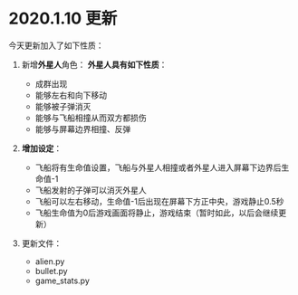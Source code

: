 # 2020.1.10 更新

今天更新加入了如下性质：

1. 新增**外星人**角色：
    **外星人具有如下性质**：
    * 成群出现
    * 能够左右和向下移动
    * 能够被子弹消灭
    * 能够与飞船相撞从而双方都损伤
    * 能够与屏幕边界相撞、反弹

2. **增加设定**：
    * 飞船将有生命值设置，飞船与外星人相撞或者外星人进入屏幕下边界后生命值-1
    * 飞船发射的子弹可以消灭外星人
    * 飞船可以左右移动，生命值-1后出现在屏幕下方正中央，游戏静止0.5秒
    * 飞船生命值为0后游戏画面将静止，游戏结束（暂时如此，以后会继续更新） 

3. 更新文件：
    * alien.py
    * bullet.py
    * game_stats.py
